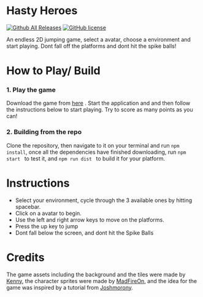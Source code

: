 # Hasty Heroes

[![Github All Releases](https://img.shields.io/github/downloads/aveek-saha/HastyHeroes/total.svg?style=for-the-badge)](https://github.com/Aveek-Saha/HastyHeroes) [![GitHub license](https://img.shields.io/github/license/Aveek-Saha/HastyHeroes.svg?style=for-the-badge)](https://github.com/Aveek-Saha/HastyHeroes/blob/master/LICENSE.md)


An endless 2D jumping game, select a avatar, choose a environment and start playing. Dont fall off the platforms and dont hit the spike balls!


# How to Play/ Build
### 1. Play the game
Download the game from <a href="https://github.com/Aveek-Saha/HastyHeroes/releases">here</a> . Start the application and and then follow the instructions below to start playing. Try to score as many points as you can!
### 2. Building from the repo
Clone the repository, then navigate to it on your terminal and run ```npm install```, once all the dependencies have finished downloading, run ```npm start ``` to test it, and ```npm run dist ``` to build it for your platform.


# Instructions
<ul>
  <li>Select your environment, cycle through the 3 available ones by hitting spacebar.</li>
  <li>Click on a avatar to begin.</li>
  <li>Use the left and right arrow keys to move on the platforms.</li>
  <li>Press the up key to jump</li>
  <li>Dont fall below the screen, and dont hit the Spike Balls</li>
</ul>

#  Credits
The game assets including the background and the tiles were made by <a href="http://kenney.nl">Kenny</a>, the character sprites were made by <a href="https://swapnilrane24.itch.io/square-characters"> MadFireOn</a>, and the idea for the game was inspired  by a tutorial from <a href="https://www.joshmorony.com/build-a-flappy-bird-jetpack-joyride-hybrid-game-in-phaser/"> Joshmorony</a>. 
